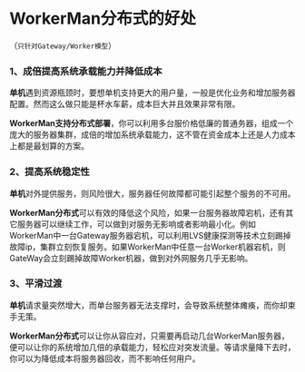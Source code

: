 # WorkerMan分布式的好处
（```只针对Gateway/Worker模型```）
### 1、成倍提高系统承载能力并降低成本
**单机**遇到资源瓶颈时，要想单机支持更大的用户量，一般是优化业务和增加服务器配置。然而这么做只能是杯水车薪，成本巨大并且效果非常有限。

**WorkerMan支持分布式部署**，你可以利用多台服价格低廉的普通务器，组成一个庞大的服务器集群，成倍的增加系统承载能力，这不管在资金成本上还是人力成本上都是最划算的方案。

### 2、提高系统稳定性
**单机**对外提供服务，则风险很大，服务器任何故障都可能引起整个服务的不可用。

**WorkerMan分布式**可以有效的降低这个风险，如果一台服务器故障宕机，还有其它服务器可以继续工作，可以做到对服务无影响或者影响最小化。例如WorkerMan中一台Gateway服务器宕机，可以利用LVS健康探测等技术立刻踢掉故障ip，集群立刻恢复服务。如果WorkerMan中任意一台Worker机器宕机，则GateWay会立刻踢掉故障Worker机器，做到对外网服务几乎无影响。

### 3、平滑过渡
**单机**请求量突然增大，而单台服务器无法支撑时，会导致系统整体瘫痪，而你却束手无策。

**WorkerMan分布式**可以让你从容应对，只需要再启动几台WorkerMan服务器，便可以让你的系统增加几倍的承载能力，轻松应对突发流量。等请求量降下去时，你可以为降低成本将服务器回收，而不影响任何用户。







